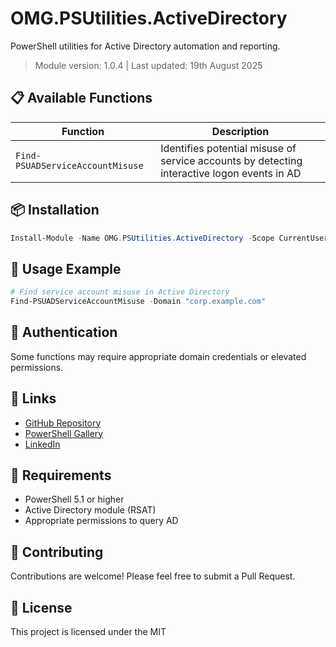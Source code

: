 # OMG.PSUtilities.ActiveDirectory

PowerShell utilities for Active Directory automation and reporting.

> Module version: 1.0.4 | Last updated: 19th August 2025

## 📋 Available Functions

| Function                          | Description                                      |
|------------------------------------|--------------------------------------------------|
| `Find-PSUADServiceAccountMisuse`   | Identifies potential misuse of service accounts by detecting interactive logon events in AD |

## 📦 Installation

```powershell
Install-Module -Name OMG.PSUtilities.ActiveDirectory -Scope CurrentUser -Repository PSGallery
```

## 📖 Usage Example

```powershell
# Find service account misuse in Active Directory
Find-PSUADServiceAccountMisuse -Domain "corp.example.com"
```

## 🔐 Authentication

Some functions may require appropriate domain credentials or elevated permissions.

## 🔗 Links

- [GitHub Repository](https://github.com/lakshmanachari-panuganti)
- [PowerShell Gallery](https://www.powershellgallery.com/packages/OMG.PSUtilities.ActiveDirectory)
- [LinkedIn](https://www.linkedin.com/in/lakshmanachari-panuganti/)

## 📝 Requirements

- PowerShell 5.1 or higher
- Active Directory module (RSAT)
- Appropriate permissions to query AD

## 🤝 Contributing

Contributions are welcome! Please feel free to submit a Pull Request.

## 📄 License

This project is licensed under the MIT